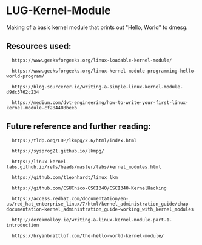 # LUG-Kernel-Module
Making of a basic kernel module that prints out "Hello, World" to dmesg.

## Resources used:
```
  https://www.geeksforgeeks.org/linux-loadable-kernel-module/
  
  https://www.geeksforgeeks.org/linux-kernel-module-programming-hello-world-program/
  
  https://blog.sourcerer.io/writing-a-simple-linux-kernel-module-d9dc3762c234
  
  https://medium.com/dvt-engineering/how-to-write-your-first-linux-kernel-module-cf284408beeb

```

## Future reference and further reading:
```
  https://tldp.org/LDP/lkmpg/2.6/html/index.html

  https://sysprog21.github.io/lkmpg/
  
  https://linux-kernel-labs.github.io/refs/heads/master/labs/kernel_modules.html
  
  https://github.com/tleonhardt/linux_lkm
  
  https://github.com/CSUChico-CSCI340/CSCI340-KernelHacking
  
  https://access.redhat.com/documentation/en-us/red_hat_enterprise_linux/7/html/kernel_administration_guide/chap-documentation-kernel_administration_guide-working_with_kernel_modules
  
  http://derekmolloy.ie/writing-a-linux-kernel-module-part-1-introduction
  
  https://bryanbrattlof.com/the-hello-world-kernel-module/
```
